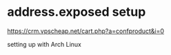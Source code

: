 # address.exposed setup

https://crm.vpscheap.net/cart.php?a=confproduct&i=0

setting up with Arch Linux
